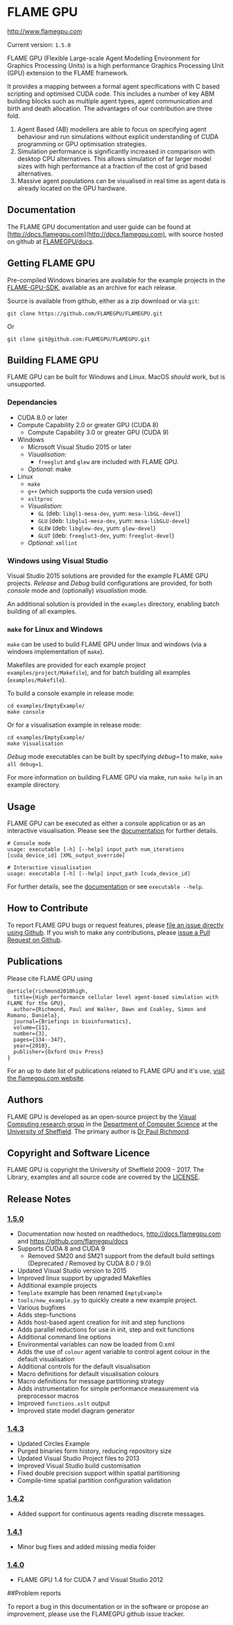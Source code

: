 # FLAME GPU

http://www.flamegpu.com

Current version: `1.5.0`

FLAME GPU (Flexible Large-scale Agent Modelling Environment for Graphics Processing Units) is a high performance Graphics Processing Unit (GPU) extension to the FLAME framework.

It provides a mapping between a formal agent specifications with C based scripting and optimised CUDA code.
This includes a number of key ABM building blocks such as multiple agent types, agent communication and birth and death allocation.
The advantages of our contribution are three fold.

1. Agent Based (AB) modellers are able to focus on specifying agent behaviour and run simulations without explicit understanding of CUDA programming or GPU optimisation strategies.
2. Simulation performance is significantly increased in comparison with desktop CPU alternatives. This allows simulation of far larger model sizes with high performance at a fraction of the cost of grid based alternatives.
3. Massive agent populations can be visualised in real time as agent data is already located on the GPU hardware.

## Documentation

The FLAME GPU documentation and user guide can be found at [http://dpcs.flamegpu.com](http://dpcs.flamegpu.com), with source hosted on github at [FLAMEGPU/docs](https://github.com/FLAMEGPU/docs).


## Getting FLAME GPU

Pre-compiled Windows binaries are available for the example projects in the [FLAME-GPU-SDK](https://github.com/FLAMEGPU/FLAMEGPU/releases), available as an archive for each release.

Source is available from github, either as a zip download or via `git`:

```
git clone https://github.com/FLAMEGPU/FLAMEGPU.git
```
Or
```
git clone git@github.com:FLAMEGPU/FLAMEGPU.git
```

## Building FLAME GPU

FLAME GPU can be built for Windows and Linux. MacOS *should* work, but is unsupported.

### Dependancies
+ CUDA 8.0 or later
+ Compute Capability 2.0 or greater GPU (CUDA 8)
    + Compute Capability 3.0 or greater GPU (CUDA 9)
+ Windows
    + Microsoft Visual Studio 2015 or later
    + *Visualisation*:
        + `freeglut` and `glew` are included with FLAME GPU.
    + *Optional*: make
+ Linux
    + `make`
    + `g++` (which supports the cuda version used)
    + `xsltproc`
    + *Visualistion*:
        + `GL` (deb: `libgl1-mesa-dev`, yum: `mesa-libGL-devel`)
        + `GLU` (deb: `libglu1-mesa-dev`, yum: `mesa-libGLU-devel`)
        + `GLEW` (deb: `libglew-dev`, yum: `glew-devel`)
        + `GLUT` (deb: `freeglut3-dev`, yum: `freeglut-devel`)
    + *Optional*: `xmllint`


### Windows using Visual Studio

Visual Studio 2015 solutions are provided for the example FLAME GPU projects.
*Release* and *Debug* build configurations are provided, for both *console* mode and (optionally) *visualistion* mode.

An additional solution is provided in the `examples` directory, enabling batch building of all examples.

### `make` for Linux and Windows

`make` can be used to build FLAME GPU under linux and windows (via a windows implementation of `make`).

Makefiles are provided for each example project `examples/project/Makefile`), and for batch building all examples (`examples/Makefile`).

To build a console example in release mode:

```
cd examples/EmptyExample/
make console
```
Or for a visualisation example in release mode:
```
cd examples/EmptyExample/
make Visualisation
```

*Debug* mode executables can be built by specifying *debug=1* to make, `make all debug=1`.

For more information on building FLAME GPU via make, run `make help` in an example directory.

## Usage

FLAME GPU can be executed as either a console application or as an interactive visualisation.
Please see the [documentation](http://docs.flamegpu.com) for further details.

```
# Console mode
usage: executable [-h] [--help] input_path num_iterations [cuda_device_id] [XML_output_override]

# Interactive visualisation
usage: executable [-h] [--help] input_path [cuda_device_id]
```

For further details, see the [documentation](http://docs.flamegpu.com) or see `executable --help`.


## How to Contribute

To report FLAME GPU bugs or request features, please [file an issue directly using Github](http://github.com/FLAMEGPU/FLAMEGPU/issues).
If you wish to make any contributions, please [issue a Pull Request on Github](https://github.com/FLAMEGPU/FLAMEGPU/pulls).


## Publications

Please cite FLAME GPU using

```
@article{richmond2010high,
  title={High performance cellular level agent-based simulation with FLAME for the GPU},
  author={Richmond, Paul and Walker, Dawn and Coakley, Simon and Romano, Daniela},
  journal={Briefings in bioinformatics},
  volume={11},
  number={3},
  pages={334--347},
  year={2010},
  publisher={Oxford Univ Press}
}
```

For an up to date list of publications related to FLAME GPU and it's use, [visit the flamegpu.com website](http://flamegpu.com).


## Authors

FLAME GPU is developed as an open-source project by the [Visual Computing research group](https://www.sheffield.ac.uk/dcs/research/groups/visual-computing/home) in the [Department of Computer Science](https://www.sheffield.ac.uk/dcs/) at the [University of Sheffield](https://www.sheffield.ac.uk/).
The primary author is [Dr Paul Richmond](http://paulrichmond.shef.ac.uk/).


## Copyright and Software Licence

FLAME GPU is copyright the University of Sheffield 2009 - 2017.
The Library, examples and all source code are covered by the [LICENSE](LICENSE).


## Release Notes

### [1.5.0](https://github.com/FLAMEGPU/FLAMEGPU/releases/tag/v1.5.0)

+ Documentation now hosted on readthedocs, http://docs.flamegpu.com and https://github.com/flamegpu/docs
+ Supports CUDA 8 and CUDA 9
    + Removed SM20 and SM21 support from the default build settings (Deprecated / Removed by CUDA 8.0 / 9.0)
+ Updated Visual Studio version to 2015
+ Improved linux support by upgraded Makefiles
+ Additional example projects
+ `Template` example has been renamed `EmptyExample`
+ `tools/new_example.py` to quickly create a new example project.
+ Various bugfixes
+ Adds step-functions
+ Adds host-based agent creation for init and step functions
+ Adds parallel reductions for use in init, step and exit functions
+ Additional command line options
+ Environmental variables can now be loaded from 0.xml
+ Adds the use of `colour` agent variable to control agent colour in the default visualisation
+ Additional controls for the default visualisation
+ Macro definitions for default visualisation colours
+ Macro definitions for message partitioning strategy
+ Adds instrumentation for simple performance measurement via preprocessor macros
+ Improved `functions.xslt` output
+ Improved state model diagram generator


### [1.4.3](https://github.com/FLAMEGPU/FLAMEGPU/releases/tag/v1.4.3)

+ Updated Circles Example
+ Purged binaries form history, reducing repository size
+ Updated Visual Studio Project files to 2013
+ Improved Visual Studio build customisation
+ Fixed double precision support within spatial partitioning
+ Compile-time spatial partition configuration validation

### [1.4.2](https://github.com/FLAMEGPU/FLAMEGPU/releases/tag/v1.4.2)

+ Added support for continuous agents reading discrete messages.

### [1.4.1](https://github.com/FLAMEGPU/FLAMEGPU/releases/tag/v1.4.1)

+ Minor bug fixes and added missing media folder


### [1.4.0](https://github.com/FLAMEGPU/FLAMEGPU/releases/tag/v1.4)

+ FLAME GPU 1.4 for CUDA 7 and Visual Studio 2012

##Problem reports

To report a bug in this documentation or in the software or propose an improvement, please use the FLAMEGPU github issue tracker.
